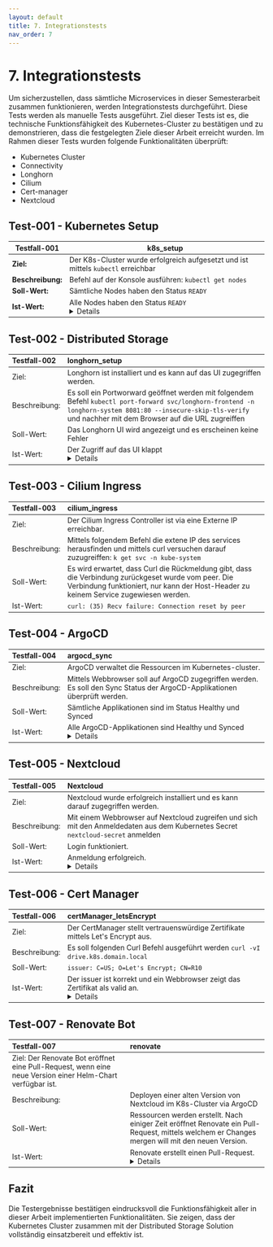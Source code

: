 ```yaml
---
layout: default
title: 7. Integrationstests
nav_order: 7
---
```


# 7. Integrationstests

Um sicherzustellen, dass sämtliche Microservices in dieser Semesterarbeit zusammen funktionieren, werden Integrationstests durchgeführt. Diese Tests werden als manuelle Tests ausgeführt. Ziel dieser Tests ist es, die technische Funktionsfähigkeit des Kubernetes-Cluster zu bestätigen und zu demonstrieren, dass die festgelegten Ziele dieser Arbeit erreicht wurden. Im Rahmen dieser Tests wurden folgende Funktionalitäten überprüft:

- Kubernetes Cluster
- Connectivity
- Longhorn
- Cilium
- Cert-manager
- Nextcloud

## Test-001 - Kubernetes Setup

| Testfall-001      | k8s_setup                                                                                                                         |
| ----------------- | --------------------------------------------------------------------------------------------------------------------------------- |
| **Ziel:**         | Der K8s-Cluster wurde erfolgreich aufgesetzt und ist mittels `kubectl` erreichbar                                                 |
| **Beschreibung:** | Befehl auf der Konsole ausführen: `kubectl get nodes`                                                                             |
| **Soll-Wert:**    | Sämtliche Nodes haben den Status `READY`                                                                                          |
| **Ist-Wert:**     | Alle Nodes haben den Status `READY` <br> <details><img src="../resources/images/testcases/test_001.png" alt="test-001"></details> |

## Test-002 - Distributed Storage

| Testfall-002  | longhorn_setup                                                                                                                                                                                                     |
| :------------ | :----------------------------------------------------------------------------------------------------------------------------------------------------------------------------------------------------------------- |
| Ziel:         | Longhorn ist installiert und es kann auf das UI zugegriffen werden.                                                                                                                                              |
| Beschreibung: | Es soll ein Portworward geöffnet werden mit folgendem Befehl `kubectl port-forward svc/longhorn-frontend -n longhorn-system 8081:80 --insecure-skip-tls-verify` und nachher mit dem Browser auf die URL zugreiffen |
| Soll-Wert:    | Das Longhorn UI wird angezeigt und es erscheinen keine Fehler                                                                                                                                                      |
| Ist-Wert:     | Der Zugriff auf das UI klappt <br> <details><img src="../resources/images/testcases/test_002.png" alt="test-002"></details>                                                                                        |

## Test-003 - Cilium Ingress

| Testfall-003  | cilium_ingress                                                                                                                                                                               |
| :------------ | :------------------------------------------------------------------------------------------------------------------------------------------------------------------------------------------- |
| Ziel:         | Der Cilium Ingress Controller ist via eine Externe IP erreichbar.                                                                                                                            |
| Beschreibung: | Mittels folgendem Befehl die extene IP des services herausfinden und mittels curl versuchen darauf zuzugreiffen: `k get svc -n kube-system`                                                  |
| Soll-Wert:    | Es wird erwartet, dass Curl die Rückmeldung gibt, dass die Verbindung zurückgeset wurde vom peer. Die Verbindung funktioniert, nur kann der Host-Header zu keinem Service zugewiesen werden. |
| Ist-Wert:     | `curl: (35) Recv failure: Connection reset by peer`                                                                                                                                          |

## Test-004 - ArgoCD

| Testfall-004  | argocd_sync                                                                                                                                     |
| :------------ | :---------------------------------------------------------------------------------------------------------------------------------------------- |
| Ziel:         | ArgoCD verwaltet die Ressourcen im Kubernetes-cluster.                                                                                          |
| Beschreibung: | Mittels Webbrowser soll auf ArgoCD zugegriffen werden. Es soll den Sync Status der ArgoCD-Applikationen überprüft werden.                       |
| Soll-Wert:    | Sämtliche Applikationen sind im Status Healthy und Synced                                                                                       |
| Ist-Wert:     | Alle ArgoCD-Applikationen sind Healthy und Synced <br> <details><img src="../resources/images/testcases/test_004.png" alt="test-004"></details> |

## Test-005 - Nextcloud

| Testfall-005  | Nextcloud                                                                                                                        |
| :------------ | :------------------------------------------------------------------------------------------------------------------------------- |
| Ziel:         | Nextcloud wurde erfolgreich installiert und es kann darauf zugegriffen werden.                                                   |
| Beschreibung: | Mit einem Webbrowser auf Nextcloud zugreifen und sich mit den Anmeldedaten aus dem Kubernetes Secret `nextcloud-secret` anmelden |
| Soll-Wert:    | Login funktioniert.                                                                                                              |
| Ist-Wert:     | Anmeldung erfolgreich. <br> <details><img src="../resources/images/testcases/test_005.png" alt="test-005"></details>             |

## Test-006 - Cert Manager

| Testfall-006  | certManager_letsEncrypt                                                                                                                                                    |
| :------------ | :------------------------------------------------------------------------------------------------------------------------------------------------------------------------- |
| Ziel:         | Der CertManager stellt vertrauenswürdige Zertifikate mittels Let's Encrypt aus.                                                                                            |
| Beschreibung: | Es soll folgenden Curl Befehl ausgeführt werden `curl -vI drive.k8s.domain.local`                                                                                          |
| Soll-Wert:    | `issuer: C=US; O=Let's Encrypt; CN=R10`                                                                                                                                    |
| Ist-Wert:     | Der issuer ist korrekt und ein Webbrowser zeigt das Zertifikat als valid an. <br> <details><img src="../resources/images/testcases/test_006.png" alt="test-006"></details> |

## Test-007 - Renovate Bot

| Testfall-007                                                                                              | renovate                                                                                                                                        |
| :-------------------------------------------------------------------------------------------------------- | :---------------------------------------------------------------------------------------------------------------------------------------------- |
| Ziel: Der Renovate Bot eröffnet eine Pull-Request, wenn eine neue Version einer Helm-Chart verfügbar ist. |
| Beschreibung:                                                                                             | Deployen einer alten Version von Nextcloud im K8s-Cluster via ArgoCD                                                                            |
| Soll-Wert:                                                                                                | Ressourcen werden erstellt. Nach einiger Zeit eröffnet Renovate ein Pull-Request, mittels welchem er Changes mergen will mit den neuen Version. |
| Ist-Wert:                                                                                                 | Renovate erstellt einen Pull-Request. <details><img src="../resources/images/testcases/test_007.png" alt="test-007"></details>                  |

## Fazit

Die Testergebnisse bestätigen eindrucksvoll die Funktionsfähigkeit aller in dieser Arbeit implementierten Funktionalitäten. Sie zeigen, dass der Kubernetes Cluster zusammen mit der Distributed Storage Solution vollständig einsatzbereit und effektiv ist.
